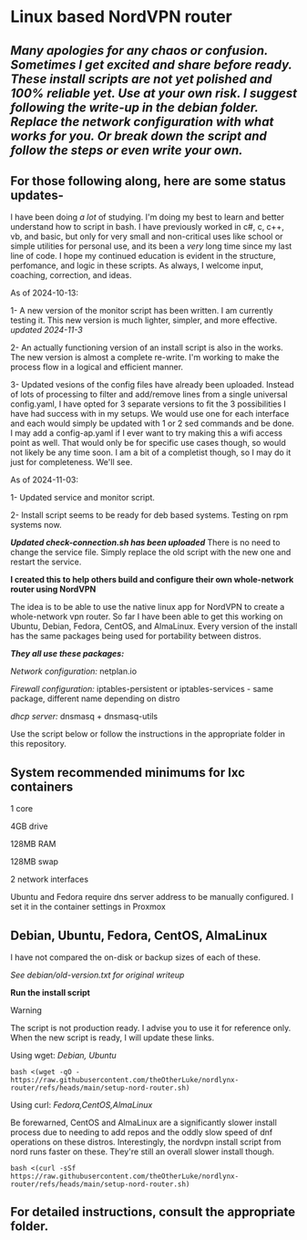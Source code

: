 # Linux based NordVPN router

## ***Many apologies for any chaos or confusion. Sometimes I get excited and share before ready. These install scripts are not yet polished and 100% reliable yet. Use at your own risk. I suggest following the write-up in the debian folder. Replace the network configuration with what works for you. Or break down the script and follow the steps or even write your own.***

## For those following along, here are some status updates-
I have been doing *a lot* of studying. I'm doing my best to learn and better understand how to script in bash. I have previously worked in c#, c, c++, vb, and basic, but only for very small and non-critical uses like school or simple utilities for personal use, and its been a *very* long time since my last line of code. I hope my continued education is evident in the structure, perfomance, and logic in these scripts. As always, I welcome input, coaching, correction, and ideas.

As of 2024-10-13:

  1- A new version of the monitor script has been written. I am currently testing it. This new version is much lighter, simpler, and more effective. *updated 2024-11-3*
  
  2- An actually functioning version of an install script is also in the works. The new version is almost a complete re-write. I'm working to make the process flow in a logical and efficient manner.
  
  3- Updated vesions of the config files have already been uploaded. Instead of lots of processing to filter and add/remove lines from a single universal config.yaml, I have opted for 3 separate versions to fit the 3 possibilities I have had success with in my setups. We would use one for each interface and each would simply be updated with 1 or 2 sed commands and be done. I may add a config-ap.yaml if I ever want to try making this a wifi access point as well. That would only be for specific use cases though, so would not likely be any time soon. I am a bit of a completist though, so I may do it just for completeness. We'll see.

As of 2024-11-03:

  1- Updated service and monitor script.

  2- Install script seems to be ready for deb based systems. Testing on rpm systems now.

***Updated check-connection.sh has been uploaded*** There is no need to change the service file. Simply replace the old script with the new one and restart the service.

**I created this to help others build and configure their own whole-network router using NordVPN**

The idea is to be able to use the native linux app for NordVPN to create a whole-network vpn router. So far I have been able to get this working on Ubuntu, Debian, Fedora, CentOS, and AlmaLinux. Every version of the install has the same packages being used for portability between distros.

***They all use these packages:***

*Network configuration:*  netplan.io

*Firewall configuration:*  iptables-persistent or iptables-services - same package, different name depending on distro

*dhcp server:*  dnsmasq + dnsmasq-utils

Use the script below or follow the instructions in the appropriate folder in this repository.

## System recommended minimums for lxc containers

1 core

4GB drive

128MB RAM

128MB swap

2 network interfaces

Ubuntu and Fedora require dns server address to be manually configured. I set it in the container settings in Proxmox

## Debian, Ubuntu, Fedora, CentOS, AlmaLinux
I have not compared the on-disk or backup sizes of each of these.

*See debian/old-version.txt for original writeup*

**Run the install script**
> [!WARNING]
> The script is not production ready. I advise you to use it for reference only. When the new script is ready, I will update these links.

Using wget: *Debian, Ubuntu*

`bash <(wget -qO - https://raw.githubusercontent.com/theOtherLuke/nordlynx-router/refs/heads/main/setup-nord-router.sh)`

Using curl: *Fedora,CentOS,AlmaLinux*

Be forewarned, CentOS and AlmaLinux are a significantly slower install process due to needing to add repos and the oddly slow speed of dnf operations on these distros. Interestingly, the nordvpn install script from nord runs faster on these. They're still an overall slower install though.

`bash <(curl -sSf https://raw.githubusercontent.com/theOtherLuke/nordlynx-router/refs/heads/main/setup-nord-router.sh)`

## For detailed instructions, consult the appropriate folder.
